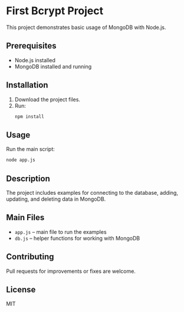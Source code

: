 # First Bcrypt Project

This project demonstrates basic usage of MongoDB with Node.js.

## Prerequisites

- Node.js installed
- MongoDB installed and running

## Installation

1. Download the project files.
2. Run:
    ```bash
    npm install
    ```

## Usage

Run the main script:
```bash
node app.js
```

## Description

The project includes examples for connecting to the database, adding, updating, and deleting data in MongoDB.

## Main Files

- `app.js` – main file to run the examples
- `db.js` – helper functions for working with MongoDB

## Contributing

Pull requests for improvements or fixes are welcome.

## License

MIT